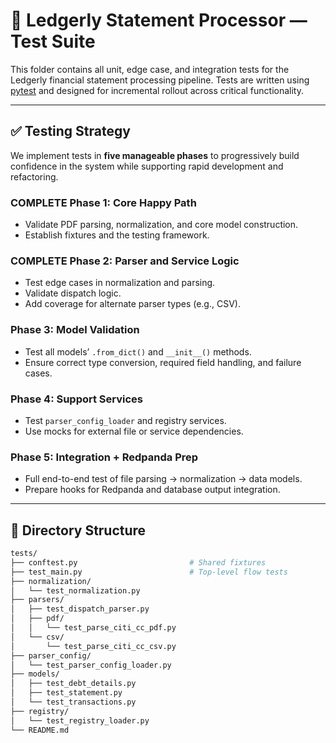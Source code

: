 # 🧪 Ledgerly Statement Processor — Test Suite

This folder contains all unit, edge case, and integration tests for the Ledgerly financial statement processing pipeline. Tests are written using [pytest](https://docs.pytest.org/en/stable/) and designed for incremental rollout across critical functionality.

---

## ✅ Testing Strategy

We implement tests in **five manageable phases** to progressively build confidence in the system while supporting rapid development and refactoring.

### COMPLETE **Phase 1: Core Happy Path**
- Validate PDF parsing, normalization, and core model construction.
- Establish fixtures and the testing framework.

### COMPLETE **Phase 2: Parser and Service Logic**
- Test edge cases in normalization and parsing.
- Validate dispatch logic.
- Add coverage for alternate parser types (e.g., CSV).

### **Phase 3: Model Validation**
- Test all models’ `.from_dict()` and `__init__()` methods.
- Ensure correct type conversion, required field handling, and failure cases.

### **Phase 4: Support Services**
- Test `parser_config_loader` and registry services.
- Use mocks for external file or service dependencies.

### **Phase 5: Integration + Redpanda Prep**
- Full end-to-end test of file parsing → normalization → data models.
- Prepare hooks for Redpanda and database output integration.

---

## 📁 Directory Structure

```bash
tests/
├── conftest.py                         # Shared fixtures
├── test_main.py                        # Top-level flow tests
├── normalization/
│   └── test_normalization.py
├── parsers/
│   ├── test_dispatch_parser.py
│   ├── pdf/
│   │   └── test_parse_citi_cc_pdf.py
│   └── csv/
│       └── test_parse_citi_cc_csv.py
├── parser_config/
│   └── test_parser_config_loader.py
├── models/
│   ├── test_debt_details.py
│   ├── test_statement.py
│   └── test_transactions.py
├── registry/
│   └── test_registry_loader.py
└── README.md
